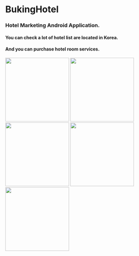 # BukingHotel

  ### Hotel Marketing Android Application.
  
  #### You can check a lot of hotel list are located in Korea.
  #### And you can purchase hotel room services.

  <img src="https://cloud.githubusercontent.com/assets/17757913/13712757/66a02702-e800-11e5-852b-389888f7a0cd.png" width="200"/>
  <img src="https://cloud.githubusercontent.com/assets/17757913/13712766/734e7972-e800-11e5-879b-178a9f75a3b6.png" width="200"/>
  <img src="https://cloud.githubusercontent.com/assets/17757913/13712790/8c77741c-e800-11e5-9195-114d50fff37c.png" width="200"/>
  <img src="https://cloud.githubusercontent.com/assets/17757913/13712809/a079724e-e800-11e5-9502-3b6009660f12.png" width="200"/>
  <img src="https://cloud.githubusercontent.com/assets/17757913/13712827/b5168926-e800-11e5-86d1-85136830f2ae.png" width="200"/>
